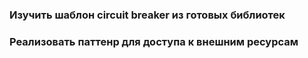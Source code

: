 ### Изучить шаблон circuit breaker  из готовых библиотек
### Реализовать паттенр для доступа к внешним ресурсам
